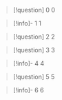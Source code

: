> [!question] 0
> 0

> [!info]- 1
1

> [!question] 2
> 2

> [!question] 3
> 3

> [!info]- 4
> 4

> [!question] 5
> 5

> [!info]- 6
> 6

